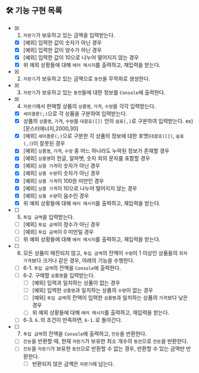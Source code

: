 ## 🛠 기능 구현 목록

- [x] 1. `자판기`가 보유하고 있는 금액을 입력받는다.
    - [x] [예외] 입력한 값이 숫자가 아닌 경우
    - [x] [예외] 입력한 값이 양수가 아닌 경우
    - [x] [예외] 입력한 값이 10으로 나누어 떨어지지 않는 경우
    - [x] 위 예외 상황들에 대해 `에러 메시지`를 출력하고, 재입력을 받는다.
- [x] 2. `자판기`가 보유하고 있는 금액으로 `동전`을 무작위로 생성한다.
- [x] 3. `자판기`가 보유하고 있는 `동전`들에 대한 정보를 `Console`에 출력한다.
- [x] 4. `자판기`에서 판매할 상품의 `상품명`, `가격`, `수량`을 각각 입력받는다.
    - [x] `세미콜론(;)`으로 각 상품을 구분하여 입력받는다.
    - [x] 상품의 `상품명`, `가격`, `수량`을 `대괄호([])` 안의 `쉼표(,)`로 구분하여 입력받는다. ex) [몬스터에너지,2000,30]
    - [x] [예외] `세미콜론(;)`으로 구분한 각 상품의 정보에 대한 포맷(`대괄호([])`, `쉼표(,)`)이 잘못된 경우
    - [x] [예외] `상품명`, `가격`, `수량` 중 어느 하나라도 누락된 정보가 존재할 경우
    - [x] [예외] `상품명`이 한글, 알파벳, 숫자 외의 문자를 포함할 경우
    - [x] [예외] `상품 가격`이 숫자가 아닌 경우
    - [x] [예외] `상품 수량`이 숫자가 아닌 경우
    - [x] [예외] `상품 가격`이 100원 미만인 경우
    - [x] [예외] `상품 가격`이 10으로 나누어 떨어지지 않는 경우
    - [x] [예외] `상품 수량`이 음수인 경우
    - [x] 위 예외 상황들에 대해 `에러 메시지`를 출력하고, 재입력을 받는다.
- [ ] 5. `투입 금액`을 입력받는다.
    - [ ] [예외] `투입 금액`이 정수가 아닌 경우
    - [ ] [예외] `투입 금액`이 0 미만일 경우
    - [ ] 위 예외 상황들에 대해 `에러 메시지`를 출력하고, 재입력을 받는다.
- [ ] 6. 모든 상품이 매진되지 않고, `투입 금액`의 잔액이 `수량`이 1 이상인 상품들의 `최저 가격`보다 크거나 같은 경우, 아래의 기능을 수행한다.
    - [ ] 6-1. `투입 금액`의 잔액을 `Console`에 출력한다.
    - [ ] 6-2. 구매할 `상품명`을 입력받는다.
        - [ ] [예외] 입력과 일치하는 상품이 없는 경우
        - [ ] [예외] 입력한 `상품명`과 일치하는 상품의 `수량`이 없는 경우
        - [ ] [예외] `투입 금액`의 잔액이 입력한 `상품명`과 일치하는 상품의 `가격`보다 낮은 경우
        - [ ] 위 예외 상황들에 대해 `에러 메시지`를 출력하고, 재입력을 받는다.
    - [ ] 6-3. `6.`의 조건이 만족하면, `6-1.`로 돌아간다.
- [ ] 7. `투입 금액`의 잔액을 `Console`에 출력하고, `잔돈`을 반환한다.
    - [ ] `잔돈`을 반환할 때, 현재 `자판기`가 보유한 최소 개수의 `동전`으로 `잔돈`을 반환한다.
    - [ ] `잔돈`을 `자판기`가 보유한 `동전`으로 반환할 수 없는 경우, 반환할 수 있는 금액만 반환한다.
        - [ ] 반환되지 않은 금액은 `자판기`에 남는다.
